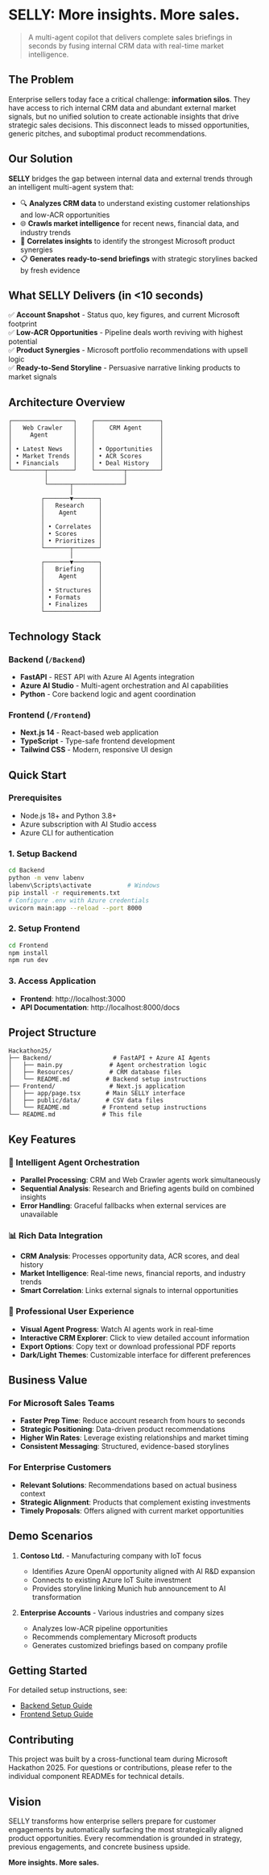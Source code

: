 # SELLY: More insights. More sales.

> A multi-agent copilot that delivers complete sales briefings in seconds by fusing internal CRM data with real-time market intelligence.

## The Problem

Enterprise sellers today face a critical challenge: **information silos**. They have access to rich internal CRM data and abundant external market signals, but no unified solution to create actionable insights that drive strategic sales decisions. This disconnect leads to missed opportunities, generic pitches, and suboptimal product recommendations.

## Our Solution

**SELLY** bridges the gap between internal data and external trends through an intelligent multi-agent system that:

- 🔍 **Analyzes CRM data** to understand existing customer relationships and low-ACR opportunities
- 🌐 **Crawls market intelligence** for recent news, financial data, and industry trends  
- 🧠 **Correlates insights** to identify the strongest Microsoft product synergies
- 📋 **Generates ready-to-send briefings** with strategic storylines backed by fresh evidence

## What SELLY Delivers (in <10 seconds)

✅ **Account Snapshot** - Status quo, key figures, and current Microsoft footprint  
✅ **Low-ACR Opportunities** - Pipeline deals worth reviving with highest potential  
✅ **Product Synergies** - Microsoft portfolio recommendations with upsell logic  
✅ **Ready-to-Send Storyline** - Persuasive narrative linking products to market signals  

## Architecture Overview

```
┌─────────────────┐    ┌──────────────────┐
│   Web Crawler   │    │    CRM Agent     │
│     Agent       │    │                  │
│                 │    │                  │
│ • Latest News   │    │ • Opportunities  │
│ • Market Trends │    │ • ACR Scores     │
│ • Financials    │    │ • Deal History   │
└─────────┬───────┘    └────────┬─────────┘
          │                     │
          └──────┬──────────────┘
                 │
         ┌───────▼───────┐
         │   Research    │
         │    Agent      │
         │               │
         │ • Correlates  │
         │ • Scores      │
         │ • Prioritizes │
         └───────┬───────┘
                 │
         ┌───────▼───────┐
         │   Briefing    │
         │    Agent      │
         │               │
         │ • Structures  │
         │ • Formats     │
         │ • Finalizes   │
         └───────────────┘
```

## Technology Stack

### Backend (`/Backend`)
- **FastAPI** - REST API with Azure AI Agents integration
- **Azure AI Studio** - Multi-agent orchestration and AI capabilities
- **Python** - Core backend logic and agent coordination

### Frontend (`/Frontend`)  
- **Next.js 14** - React-based web application
- **TypeScript** - Type-safe frontend development
- **Tailwind CSS** - Modern, responsive UI design

## Quick Start

### Prerequisites
- Node.js 18+ and Python 3.8+
- Azure subscription with AI Studio access
- Azure CLI for authentication

### 1. Setup Backend
```bash
cd Backend
python -m venv labenv
labenv\Scripts\activate          # Windows
pip install -r requirements.txt
# Configure .env with Azure credentials
uvicorn main:app --reload --port 8000
```

### 2. Setup Frontend
```bash
cd Frontend
npm install
npm run dev
```

### 3. Access Application
- **Frontend**: http://localhost:3000
- **API Documentation**: http://localhost:8000/docs

## Project Structure

```
Hackathon25/
├── Backend/                 # FastAPI + Azure AI Agents
│   ├── main.py             # Agent orchestration logic
│   ├── Resources/          # CRM database files
│   └── README.md          # Backend setup instructions
├── Frontend/               # Next.js application
│   ├── app/page.tsx       # Main SELLY interface
│   ├── public/data/       # CSV data files
│   └── README.md         # Frontend setup instructions
└── README.md             # This file
```

## Key Features

### 🎯 Intelligent Agent Orchestration
- **Parallel Processing**: CRM and Web Crawler agents work simultaneously
- **Sequential Analysis**: Research and Briefing agents build on combined insights
- **Error Handling**: Graceful fallbacks when external services are unavailable

### 📊 Rich Data Integration
- **CRM Analysis**: Processes opportunity data, ACR scores, and deal history
- **Market Intelligence**: Real-time news, financial reports, and industry trends
- **Smart Correlation**: Links external signals to internal opportunities

### 🎨 Professional User Experience
- **Visual Agent Progress**: Watch AI agents work in real-time
- **Interactive CRM Explorer**: Click to view detailed account information
- **Export Options**: Copy text or download professional PDF reports
- **Dark/Light Themes**: Customizable interface for different preferences

## Business Value

### For Microsoft Sales Teams
- **Faster Prep Time**: Reduce account research from hours to seconds
- **Strategic Positioning**: Data-driven product recommendations
- **Higher Win Rates**: Leverage existing relationships and market timing
- **Consistent Messaging**: Structured, evidence-based storylines

### For Enterprise Customers  
- **Relevant Solutions**: Recommendations based on actual business context
- **Strategic Alignment**: Products that complement existing investments
- **Timely Proposals**: Offers aligned with current market opportunities

## Demo Scenarios

1. **Contoso Ltd.** - Manufacturing company with IoT focus
   - Identifies Azure OpenAI opportunity aligned with AI R&D expansion
   - Connects to existing Azure IoT Suite investment
   - Provides storyline linking Munich hub announcement to AI transformation

2. **Enterprise Accounts** - Various industries and company sizes
   - Analyzes low-ACR pipeline opportunities
   - Recommends complementary Microsoft products
   - Generates customized briefings based on company profile

## Getting Started

For detailed setup instructions, see:
- [Backend Setup Guide](./Backend/README.md)
- [Frontend Setup Guide](./Frontend/README.md)

## Contributing

This project was built by a cross-functional team during Microsoft Hackathon 2025. For questions or contributions, please refer to the individual component READMEs for technical details.

## Vision

SELLY transforms how enterprise sellers prepare for customer engagements by automatically surfacing the most strategically aligned product opportunities. Every recommendation is grounded in strategy, previous engagements, and concrete business upside.

**More insights. More sales.**